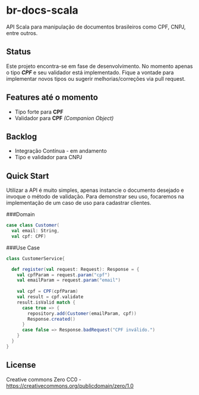# br-docs-scala

API Scala para manipulação de documentos brasileiros como CPF, CNPJ, entre outros.

## Status

Este projeto encontra-se em fase de desenvolvimento. No momento apenas o tipo ***CPF*** e seu validador está implementado.
Fique a vontade para implementar novos tipos ou sugerir melhorias/correções via pull request.

## Features até o momento

* Tipo forte para **CPF**
* Validador para **CPF** *(Companion Object)*

## Backlog

* Integração Contínua - em andamento
* Tipo e validador para CNPJ

## <a name="quick-start">Quick Start</a>

Utilizar a API é muito simples, apenas instancie o documento desejado e invoque o método de validação.
Para demonstrar seu uso, focaremos na implementação de um caso de uso para cadastrar clientes.

###Domain

```Scala
case class Customer(
  val email: String,
  val cpf: CPF)
```

###Use Case

```Scala
class CustomerService{

  def register(val request: Request): Response = {
    val cpfParam = request.param("cpf")
    val emailParam = request.param("email")
    
    val cpf = CPF(cpfParam)
    val result = cpf.validate 
    result.isValid match {
      case true => {
        repository.add(Customer(emailParam, cpf))
        Response.created()
      }
      case false => Response.badRequest("CPF inválido.")
    }
  }
}
```

## License

Creative commons Zero CC0 - https://creativecommons.org/publicdomain/zero/1.0
